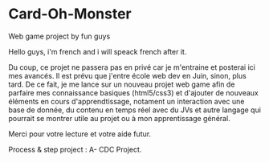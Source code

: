 # Card-Oh-Monster
Web game project by fun guys


Hello guys, i'm french and i will speack french after it.

Du coup, ce projet ne passera pas en privé car je m'entraine et posterai ici mes avancés. Il est prévu que j'entre école web dev en Juin, sinon, plus tard.
De ce fait, je me lance sur un nouveau projet web game afin de parfaire mes connaissance basiques (html5/css3) et d'ajouter de nouveaux éléments en cours d'apprendtissage, notament un interaction avec une base de donnée, du contenu en temps réel avec du JVs et autre langage qui pourrait se montrer utile au projet ou à mon apprentissage général. 

Merci pour votre lecture et votre aide futur. 

Process & step project :
A- CDC Project.

